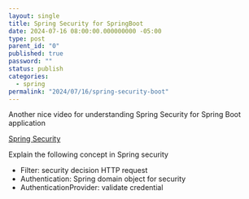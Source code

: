 ```yaml
---
layout: single
title: Spring Security for SpringBoot
date: 2024-07-16 08:00:00.000000000 -05:00
type: post
parent_id: "0"
published: true
password: ""
status: publish
categories:
  - spring
permalink: "2024/07/16/spring-security-boot"
---
```


Another nice video for understanding Spring Security for Spring Boot application

[Spring Security](https://www.youtube.com/watch?v=HyoLl3VcRFY)

Explain the following concept in Spring security

- Filter: security decision HTTP request
- Authentication: Spring domain object for security
- AuthenticationProvider: validate credential
